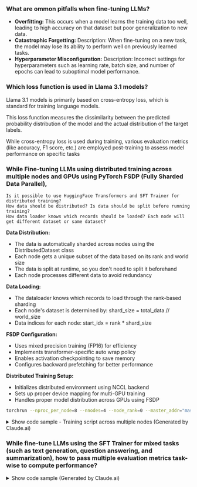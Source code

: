 
### What are ommon pitfalls when fine-tuning LLMs?

- **Overfitting:** This occurs when a model learns the training data too well, leading to high accuracy on that dataset but poor generalization to new data.
- **Catastrophic Forgetting:** Description: When fine-tuning on a new task, the model may lose its ability to perform well on previously learned tasks.
- **Hyperparameter Misconfiguration:** Description: Incorrect settings for hyperparameters such as learning rate, batch size, and number of epochs can lead to suboptimal model performance.

### Which loss function is used in Llama 3.1 models?

Llama 3.1 models is primarily based on cross-entropy loss, which is standard for training language models.

This loss function measures the dissimilarity between the predicted probability distribution of the model and the actual distribution of the target labels.

While cross-entropy loss is used during training, various evaluation metrics (like accuracy, F1 score, etc.) are employed post-training to assess model performance on specific tasks

### While Fine-tuning LLMs using distributed training across multiple nodes and GPUs using PyTorch FSDP (Fully Sharded Data Parallel),
    Is it possible to use HuggingFace Transformers and SFT Trainer for distributed training?
    How data should be distributed? Is data should be split before running training?
    How data loader knows which records should be loaded? Each node will get different dataset or same dataset?

**Data Distribution:**
- The data is automatically sharded across nodes using the DistributedDataset class
- Each node gets a unique subset of the data based on its rank and world size
- The data is split at runtime, so you don't need to split it beforehand
- Each node processes different data to avoid redundancy

**Data Loading:**
- The dataloader knows which records to load through the rank-based sharding
- Each node's dataset is determined by: shard_size = total_data // world_size
- Data indices for each node: start_idx = rank * shard_size

**FSDP Configuration:**
- Uses mixed precision training (FP16) for efficiency
- Implements transformer-specific auto wrap policy
- Enables activation checkpointing to save memory
- Configures backward prefetching for better performance

**Distributed Training Setup:**
- Initializes distributed environment using NCCL backend
- Sets up proper device mapping for multi-GPU training
- Handles proper model distribution across GPUs using FSDP

```bash
torchrun --nproc_per_node=8 --nnodes=4 --node_rank=0 --master_addr="master_ip" --master_port=29500 train.py
```

<details>

<summary>Show code sample - Training script across multiple nodes (Generated by Claude.ai)</summary>

```python
import os
import torch
import torch.distributed as dist
from torch.utils.data import Dataset, DataLoader
from torch.distributed.fsdp import (
    FullyShardedDataParallel as FSDP,
    MixedPrecision,
    StateDictType,
    FullStateDictConfig,
)
from torch.distributed.fsdp.wrap import (
    transformer_auto_wrap_policy,
    size_based_auto_wrap_policy,
)
from transformers import (
    AutoModelForCausalLM,
    AutoTokenizer,
    Trainer,
    TrainingArguments,
    DataCollatorForLanguageModeling,
)
from datasets import load_dataset
from typing import Dict, List
def setup_distributed():
    """ Initialize distributed training environment """
    if "RANK" in os.environ and "WORLD_SIZE" in os.environ:
        rank = int(os.environ["RANK"])
        world_size = int(os.environ["WORLD_SIZE"])
        local_rank = int(os.environ["LOCAL_RANK"])
        
        dist.init_process_group("nccl")
        torch.cuda.set_device(local_rank)
        
        return rank, world_size, local_rank
    else:
        raise ValueError("RANK and WORLD_SIZE environment variables must be set")

class DistributedDataset(Dataset):
    def __init__(self, dataset, rank: int, world_size: int, tokenizer):
        """
        Initialize dataset with sharding for distributed training
        
        Args:
            dataset: HuggingFace dataset
            rank: Current process rank
            world_size: Total number of processes
            tokenizer: HuggingFace tokenizer
        """
        # Shard the dataset
        self.shard_size = len(dataset) // world_size
        start_idx = rank * self.shard_size
        end_idx = start_idx + self.shard_size if rank != world_size - 1 else len(dataset)
        
        self.data = dataset[start_idx:end_idx]
        self.tokenizer = tokenizer
    
    def __len__(self):
        return len(self.data)
    
    def __getitem__(self, idx):
        item = self.data[idx]
        # Assuming 'text' is the column name in your dataset
        encoded = self.tokenizer(
            item['text'],
            truncation=True,
            max_length=512,
            padding='max_length',
            return_tensors='pt'
        )
        return {
            'input_ids': encoded['input_ids'].squeeze(),
            'attention_mask': encoded['attention_mask'].squeeze()
        }

def get_fsdp_config():
    """Configure FSDP settings"""
    mixed_precision_policy = MixedPrecision(
        param_dtype=torch.float16,
        reduce_dtype=torch.float16,
        buffer_dtype=torch.float16,
    )
    
    return {
        "mixed_precision": mixed_precision_policy,
        "auto_wrap_policy": transformer_auto_wrap_policy,
        "sharding_strategy": "FULL_SHARD",
        "cpu_offload": False,
        "backward_prefetch": "BACKWARD_PRE",
        "activation_checkpointing": True,
    }

def main():
    # Setup distributed environment
    rank, world_size, local_rank = setup_distributed()
    
    # Initialize model and tokenizer
    model_name = "facebook/opt-350m"  # Example model
    tokenizer = AutoTokenizer.from_pretrained(model_name)
    model = AutoModelForCausalLM.from_pretrained(model_name)
    
    # Wrap model with FSDP
    fsdp_config = get_fsdp_config()
    model = FSDP(
        model,
        device_id=torch.cuda.current_device(),
        **fsdp_config
    )
    
    # Load and prepare dataset
    dataset = load_dataset("your_dataset_name")
    train_dataset = DistributedDataset(
        dataset['train'],
        rank,
        world_size,
        tokenizer
    )
    
    # Training arguments
    training_args = TrainingArguments(
        output_dir="./output",
        per_device_train_batch_size=8,
        gradient_accumulation_steps=4,
        num_train_epochs=3,
        learning_rate=5e-5,
        fp16=True,
        logging_steps=100,
        save_steps=1000,
        local_rank=local_rank,
    )
    
    # Data collator
    data_collator = DataCollatorForLanguageModeling(
        tokenizer=tokenizer,
        mlm=False
    )
    
    # Initialize trainer
    trainer = Trainer(
        model=model,
        args=training_args,
        train_dataset=train_dataset,
        data_collator=data_collator,
    )
    
    # Start training
    trainer.train()
    
    # Save model (only on rank 0)
    if rank == 0:
        save_policy = FullStateDictConfig(offload_to_cpu=True, rank0_only=True)
        with FSDP.state_dict_type(model, StateDictType.FULL_STATE_DICT, save_policy):
            state_dict = model.state_dict()
            torch.save(state_dict, "model_checkpoint.pt")

if __name__ == "__main__":
    main()

```
</details>

### While fine-tune LLMs using the SFT Trainer for mixed tasks (such as text generation, question answering, and summarization), how to pass multiple evaluation metrics task-wise to compute performance?

<details>
Set up the SFT Trainer in Hugging Face's transformers library to fine-tune a model for mixed tasks (text generation, question answering, and summarization) while specifying multiple evaluation metrics.
<summary>Show code sample (Generated by Claude.ai)</summary>
```python
from transformers import Trainer, TrainingArguments, AutoModelForSeq2SeqLM, AutoTokenizer
from datasets import load_dataset, load_metric
from typing import Dict, List, Union
import numpy as np

class MultiTaskTrainer(Trainer):
    """Custom Trainer class for handling multiple tasks"""
    def __init__(self, *args, **kwargs):
        # Extract task-specific metrics before passing remaining args to parent
        self.metrics = kwargs.pop('metrics', {})
        super().__init__(*args, **kwargs)

    def compute_metrics(self, eval_pred):
        """Compute metrics for all tasks"""
        predictions, labels = eval_pred
        # First element in labels is assumed to be task_ids
        task_ids = labels[:, 0].tolist()
        # Remove task_ids from labels
        labels = labels[:, 1:]
        
        # Convert logits to predictions
        predictions = np.argmax(predictions, axis=-1)
        
        # Decode predictions and labels
        decoded_preds = self.tokenizer.batch_decode(predictions, skip_special_tokens=True)
        decoded_labels = self.tokenizer.batch_decode(labels, skip_special_tokens=True)
        
        # Group predictions by task
        task_predictions: Dict[str, List] = {
            "text_generation": [],
            "question_answering": [],
            "summarization": []
        }
        task_labels: Dict[str, List] = {
            "text_generation": [],
            "question_answering": [],
            "summarization": []
        }
        
        # Map task IDs to task types
        task_map = {0: "text_generation", 1: "question_answering", 2: "summarization"}
        
        # Group predictions and labels by task
        for pred, label, task_id in zip(decoded_preds, decoded_labels, task_ids):
            task_type = task_map[task_id]
            task_predictions[task_type].append(pred)
            task_labels[task_type].append(label)
        
        # Compute metrics for each task
        results = {}
        for task_type in task_predictions:
            if len(task_predictions[task_type]) > 0:
                task_metric = self.metrics[task_type].compute(
                    predictions=task_predictions[task_type],
                    references=task_labels[task_type]
                )
                # Add task prefix to metric names
                results.update({
                    f"{task_type}_{k}": v 
                    for k, v in task_metric.items()
                })
        
        return results

class MultiTaskDataset:
    """Dataset class that handles multiple tasks"""
    def __init__(self, dataset, tokenizer, max_length=512):
        self.dataset = dataset
        self.tokenizer = tokenizer
        self.max_length = max_length
        
    def __len__(self):
        return len(self.dataset)
    
    def __getitem__(self, idx):
        item = self.dataset[idx]
        
        # Determine task type from dataset
        task_type = item['task_type']  # Assume dataset has this field
        task_id = {
            "text_generation": 0,
            "question_answering": 1,
            "summarization": 2
        }[task_type]
        
        # Encode input and output
        inputs = self.tokenizer(
            item['input_text'],
            truncation=True,
            max_length=self.max_length,
            padding='max_length',
            return_tensors='pt'
        )
        
        outputs = self.tokenizer(
            item['output_text'],
            truncation=True,
            max_length=self.max_length,
            padding='max_length',
            return_tensors='pt'
        )
        
        # Add task_id as first token of labels
        labels = outputs['input_ids'].clone()
        labels = torch.cat([torch.tensor([[task_id]]), labels], dim=1)
        
        return {
            'input_ids': inputs['input_ids'].squeeze(),
            'attention_mask': inputs['attention_mask'].squeeze(),
            'labels': labels.squeeze()
        }

def main():
    # Load model and tokenizer
    model_name = "your-model-name"  # Replace with your model name
    model = AutoModelForSeq2SeqLM.from_pretrained(model_name)
    tokenizer = AutoTokenizer.from_pretrained(model_name)
    
    # Load metrics
    metrics = {
        "text_generation": load_metric("bleu"),
        "question_answering": load_metric("squad"),
        "summarization": load_metric("rouge")
    }
    
    # Load dataset
    dataset = load_dataset("your-dataset-name")
    
    # Create multi-task datasets
    train_dataset = MultiTaskDataset(dataset['train'], tokenizer)
    eval_dataset = MultiTaskDataset(dataset['validation'], tokenizer)
    
    # Define training arguments
    training_args = TrainingArguments(
        output_dir="./results",
        evaluation_strategy="epoch",
        per_device_train_batch_size=8,
        per_device_eval_batch_size=8,
        num_train_epochs=3,
        logging_dir='./logs',
    )
    
    # Initialize the custom trainer
    trainer = MultiTaskTrainer(
        model=model,
        args=training_args,
        train_dataset=train_dataset,
        eval_dataset=eval_dataset,
        tokenizer=tokenizer,
        metrics=metrics
    )
    
    # Train and evaluate
    trainer.train()
    trainer.evaluate()

if __name__ == "__main__":
    main()
```
</details>

### GPTQ vs. BitsandBytes (NF4)

NF4 is part of the bitsandbytes library,
- **Normalization**: Weights are normalized before quantization, allowing for efficient representation of common values.
- **4-bit Quantization**: Weights are quantized to 4 bits with evenly spaced levels based on normalized weights.
- **Dequantization During Computation**: Although weights are stored in 4-bit format, they are dequantized during computation to enhance performance.


GPTQ stands for Post-Training Quantization,
- **Dynamic Dequantization**: Weights are dynamically dequantized to float16 during inference, which improves performance while keeping memory requirements low.
- **Custom Kernels**: Utilizes specialized kernels for matrix-vector operations, resulting in faster processing speeds compared to other methods like bitsandbytes and GGML.
- **Performance Metrics**: In tests with models like Llama-7B, GPTQ showed lower perplexity (PPL) scores and higher token generation rates than both GGML and NF4


#### Skip Connections vs. Residual
there are two fundamental ways that one could use skip connections through different non-sequential layers:
a) **addition** as in residual architectures,
b) **concatenation** as in densely connected architectures.

<img src="https://theaisummer.com/static/8d19d048cd68d6dce362e025cf3b635a/1ac66/skip-connection.png"/>
<img src="https://theaisummer.com/static/b8156f7a258e0c46eb1e5e7b6bb591bf/ad12c/resnet-concatenation.png" />
